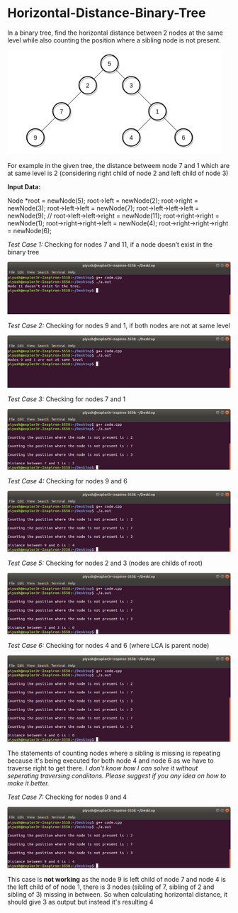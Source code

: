 # Horizontal-Distance-Binary-Tree

In a binary tree, find the horizontal distance between 2 nodes at the same level while also counting the position where a sibling node is not present.

![Binary Tree Example Image](/binary_tree_example_image.png)


For example in the given tree, the distance betweem node 7 and 1 which are at same level is 2 (considering right child of node 2 and left child of node 3)


**Input Data:**

Node *root = newNode(5); 
root->left = newNode(2); 
root->right = newNode(3); 
root->left->left = newNode(7); 
root->left->left->left = newNode(9);
// root->left->left->right = newNode(11);
root->right->right = newNode(1); 
root->right->right->left = newNode(4);
root->right->right->right = newNode(6);


*Test Case 1:* Checking for nodes 7 and 11, if a node doesn’t exist in the binary tree

![Test Case 1 Image](/images/testcase1.png)

*Test Case 2:* Checking for nodes 9 and 1, if both nodes are not at same level

![Test Case 2 Image](/images/testcase2.png)

*Test Case 3:* Checking for nodes 7 and 1

![Test Case 3 Image](/images/testcase3.png)

*Test Case 4:* Checking for nodes 9 and 6

![Test Case 4 Image](/images/testcase4.png)

*Test Case 5:* Checking for nodes 2 and 3 (nodes are childs of root)

![Test Case 5 Image](/images/testcase5.png)

*Test Case 6:* Checking for nodes 4 and 6 (where LCA is parent node)

![Test Case 6 Image](/images/testcase6.png)

The statements of counting nodes where a sibling is missing is repeating because it's being executed for both node 4 and node 6 as we have to traverse right to get there. *I don't know how I can solve it without seperating traversing condiitons. Please suggest if you any idea on how to make it better.*

*Test Case 7:* Checking for nodes 9 and 4

![Test Case 7 Image](/images/testcase7.png)

This case is **not working** as the node 9 is left child of node 7 and node 4 is the left child of of node 1, there is 3 nodes (sibling of 7, sibling of 2 and sibling of 3) missing in between. So when calculating horizontal distance, it should give 3 as output but instead it's resulting 4
